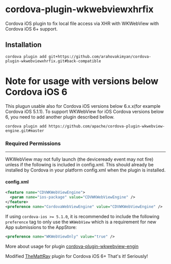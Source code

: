 # cordova-plugin-wkwebviewxhrfix
Cordova iOS plugin to fix local file access via XHR with WKWebView with Cordova iOS 6+ support. 

## Installation

```
cordova plugin add git+https://github.com/arahovakimyan/cordova-plugin-wkwebviewxhrfix.git#back-compatible
```

# Note for usage with versions below Cordova iOS 6
This plugun usable also for Cordova iOS versions below 6.x.x(for example Cordova iOS 5.1.1).
To support WKWebView for iOS Cordova versions below 6, you need to add another plugin described bellow.
```
cordova plugin add https://github.com/apache/cordova-plugin-wkwebview-engine.git#master
```
### Required Permissions 
-----------
WKWebView may not fully launch (the deviceready event may not fire) unless if the following is included in config.xml. This should already be installed by Cordova in your platform config.xml when the plugin is installed.

#### config.xml

```xml
<feature name="CDVWKWebViewEngine">
  <param name="ios-package" value="CDVWKWebViewEngine" />
</feature>
<preference name="CordovaWebViewEngine" value="CDVWKWebViewEngine" />
```
If using `cordova-ios >= 5.1.0`, it is recommended to include the following `preference` tag to only use the `WKWebView` which is a requirement for new App submissions to the AppStore:

```xml
<preference name="WKWebViewOnly" value="true" />
```

More about usage for plugin [cordova-plugin-wkwebview-engin](https://github.com/apache/cordova-plugin-wkwebview-engine/blob/master/README.md)

Modified [TheMattRay](https://github.com/TheMattRay) plugin for Cordova iOS 6+
That's it! Seriously!
